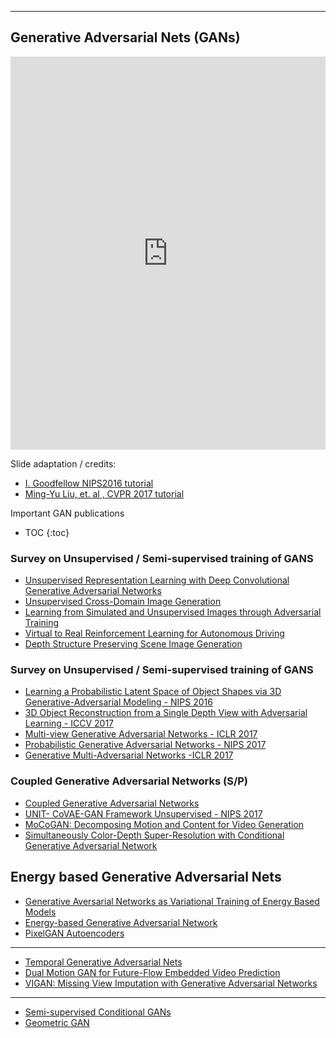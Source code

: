 <!-- ---
layout: category
title: Advarsarial Nets
--- -->


--------------------------
 Generative Adversarial Nets (GANs)
----------------------------------------------------------------------------------------------------------------------

<!-- <br>
<iframe width="860" height="480" src="https://drive.google.com/file/d/0Bzp2ibgZw-AydklzNE1iYUt5RDg/view?usp=sharing" frameborder="0" allowfullscreen></iframe>
<br>
<br> -->

<style>
.responsive-wrap iframe{ max-width: 100%;}
</style>
<div class="responsive-wrap">
<!-- this is the embed code provided by Google -->
<iframe src="https://docs.google.com/presentation/d/e/2PACX-1vQTBMRsp4fk9pgwTJbWBw0AZlpvpCQ75hsUBBBZ-NKT6HhAVFjczRZs7PAJg4J8f1n0It7xrMlzIsss/embed?start=false&loop=false&delayms=3000" frameborder="0" width="1440" height="629" allowfullscreen="true" mozallowfullscreen="true" webkitallowfullscreen="true"></iframe>
<!-- Google embed ends -->
</div>

Slide adaptation / credits: 
- [I. Goodfellow NIPS2016 tutorial](https://arxiv.org/pdf/1701.00160.pdf)
- [Ming-Yu Liu, et. al , CVPR 2017 tutorial](https://github.com/mingyuliutw/cvpr2017_gan_tutorial/blob/master/gan_tutorial.pdf)


Important GAN publications
* TOC
{:toc}

### Survey on Unsupervised / Semi-supervised training of GANS

- [Unsupervised Representation Learning with Deep Convolutional Generative Adversarial Networks](https://arxiv.org/abs/1511.06434)
- [Unsupervised Cross-Domain Image Generation](https://arxiv.org/abs/1611.02200)
- [Learning from Simulated and Unsupervised Images through Adversarial Training](https://arxiv.org/abs/1612.07828)
- [Virtual to Real Reinforcement Learning for Autonomous Driving](https://arxiv.org/pdf/1704.03952.pdf)
- [Depth Structure Preserving Scene Image Generation](https://arxiv.org/abs/1706.00212)

### Survey on Unsupervised / Semi-supervised training of GANS

- [Learning a Probabilistic Latent Space of Object Shapes via 3D Generative-Adversarial Modeling - NIPS 2016](https://arxiv.org/abs/1610.07584)
- [3D Object Reconstruction from a Single Depth View with Adversarial Learning - ICCV 2017](https://arxiv.org/abs/1708.07969)
- [Multi-view Generative Adversarial Networks - ICLR 2017](https://arxiv.org/abs/1611.02019v1)
- [Probabilistic Generative Adversarial Networks - NIPS 2017](https://arxiv.org/abs/1708.01886)
- [Generative Multi-Adversarial Networks -ICLR 2017](https://arxiv.org/abs/1611.01673)


### Coupled Generative Adversarial Networks (S/P)
- [Coupled Generative Adversarial Networks](https://arxiv.org/abs/1606.07536)
- [UNIT- CoVAE-GAN Framework Unsupervised - NIPS 2017](https://arxiv.org/abs/1703.00848)
- [MoCoGAN: Decomposing Motion and Content for Video Generation](https://arxiv.org/abs/1707.04993)
- [Simultaneously Color-Depth Super-Resolution with Conditional Generative Adversarial Network](https://arxiv.org/abs/1708.09105)





Energy based Generative Adversarial Nets
----------------------------------------------------------------------------------------------------------------------
- [Generative Aversarial Networks as Variational Training of Energy Based Models](https://arxiv.org/abs/1611.01799)
- [Energy-based Generative Adversarial Network](https://arxiv.org/abs/1609.03126v4)
- [PixelGAN Autoencoders](https://arxiv.org/abs/1706.00531)

----------------------------------------------------------------------------------------------------------------------



- [Temporal Generative Adversarial Nets](https://arxiv.org/abs/1611.06624v1)
- [Dual Motion GAN for Future-Flow Embedded Video Prediction](https://arxiv.org/abs/1708.00284)
- [VIGAN: Missing View Imputation with Generative Adversarial Networks](https://arxiv.org/abs/1708.06724)

----------------------------------------------------------------------------------------------------------------------
- [Semi-supervised Conditional GANs](https://arxiv.org/abs/1708.05789)
- [Geometric GAN](https://arxiv.org/abs/1705.02894)
